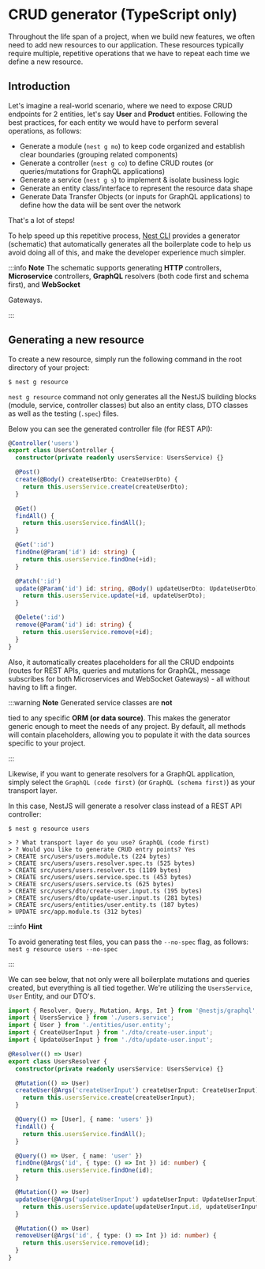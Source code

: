 # CRUD generator (TypeScript only)

Throughout the life span of a project, when we build new features, we often need to add new resources to our application. These resources typically require multiple, repetitive operations that we have to repeat each time we define a new resource.

## Introduction

Let's imagine a real-world scenario, where we need to expose CRUD endpoints for 2 entities, let's say **User** and **Product** entities.
Following the best practices, for each entity we would have to perform several operations, as follows:

- Generate a module (`nest g mo`) to keep code organized and establish clear boundaries (grouping related components)
- Generate a controller (`nest g co`) to define CRUD routes (or queries/mutations for GraphQL applications)
- Generate a service (`nest g s`) to implement & isolate business logic
- Generate an entity class/interface to represent the resource data shape
- Generate Data Transfer Objects (or inputs for GraphQL applications) to define how the data will be sent over the network

That's a lot of steps!

To help speed up this repetitive process, [Nest CLI](/cli/overview) provides a generator (schematic) that automatically generates all the boilerplate code to help us avoid doing all of this, and make the developer experience much simpler.

:::info **Note** The schematic supports generating **HTTP** controllers, **Microservice** controllers, **GraphQL** resolvers (both code first and schema first), and **WebSocket**

Gateways.

:::

## Generating a new resource

To create a new resource, simply run the following command in the root directory of your project:

```shell
$ nest g resource
```

`nest g resource` command not only generates all the NestJS building blocks (module, service, controller classes) but also an entity class, DTO classes as well as the testing (`.spec`) files.

Below you can see the generated controller file (for REST API):

```typescript
@Controller('users')
export class UsersController {
  constructor(private readonly usersService: UsersService) {}

  @Post()
  create(@Body() createUserDto: CreateUserDto) {
    return this.usersService.create(createUserDto);
  }

  @Get()
  findAll() {
    return this.usersService.findAll();
  }

  @Get(':id')
  findOne(@Param('id') id: string) {
    return this.usersService.findOne(+id);
  }

  @Patch(':id')
  update(@Param('id') id: string, @Body() updateUserDto: UpdateUserDto) {
    return this.usersService.update(+id, updateUserDto);
  }

  @Delete(':id')
  remove(@Param('id') id: string) {
    return this.usersService.remove(+id);
  }
}
```

Also, it automatically creates placeholders for all the CRUD endpoints (routes for REST APIs, queries and mutations for GraphQL, message subscribes for both Microservices and WebSocket Gateways) - all without having to lift a finger.

:::warning **Note** Generated service classes are **not**

tied to any specific **ORM (or data source)**. This makes the generator generic enough to meet the needs of any project. By default, all methods will contain placeholders, allowing you to populate it with the data sources specific to your project.

:::

Likewise, if you want to generate resolvers for a GraphQL application, simply select the `GraphQL (code first)` (or `GraphQL (schema first)`) as your transport layer.

In this case, NestJS will generate a resolver class instead of a REST API controller:

```shell
$ nest g resource users

> ? What transport layer do you use? GraphQL (code first)
> ? Would you like to generate CRUD entry points? Yes
> CREATE src/users/users.module.ts (224 bytes)
> CREATE src/users/users.resolver.spec.ts (525 bytes)
> CREATE src/users/users.resolver.ts (1109 bytes)
> CREATE src/users/users.service.spec.ts (453 bytes)
> CREATE src/users/users.service.ts (625 bytes)
> CREATE src/users/dto/create-user.input.ts (195 bytes)
> CREATE src/users/dto/update-user.input.ts (281 bytes)
> CREATE src/users/entities/user.entity.ts (187 bytes)
> UPDATE src/app.module.ts (312 bytes)
```

:::info **Hint**

To avoid generating test files, you can pass the `--no-spec` flag, as follows: `nest g resource users --no-spec`

:::

We can see below, that not only were all boilerplate mutations and queries created, but everything is all tied together. We're utilizing the `UsersService`, `User` Entity, and our DTO's.

```typescript
import { Resolver, Query, Mutation, Args, Int } from '@nestjs/graphql';
import { UsersService } from './users.service';
import { User } from './entities/user.entity';
import { CreateUserInput } from './dto/create-user.input';
import { UpdateUserInput } from './dto/update-user.input';

@Resolver(() => User)
export class UsersResolver {
  constructor(private readonly usersService: UsersService) {}

  @Mutation(() => User)
  createUser(@Args('createUserInput') createUserInput: CreateUserInput) {
    return this.usersService.create(createUserInput);
  }

  @Query(() => [User], { name: 'users' })
  findAll() {
    return this.usersService.findAll();
  }

  @Query(() => User, { name: 'user' })
  findOne(@Args('id', { type: () => Int }) id: number) {
    return this.usersService.findOne(id);
  }

  @Mutation(() => User)
  updateUser(@Args('updateUserInput') updateUserInput: UpdateUserInput) {
    return this.usersService.update(updateUserInput.id, updateUserInput);
  }

  @Mutation(() => User)
  removeUser(@Args('id', { type: () => Int }) id: number) {
    return this.usersService.remove(id);
  }
}
```
